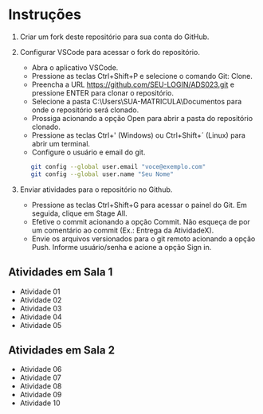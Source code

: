 # Instruções

1. Criar um fork deste repositório para sua conta do GitHub.
2. Configurar VSCode para acessar o fork do repositório.

   - Abra o aplicativo VSCode.
   - Pressione as teclas Ctrl+Shift+P e selecione o comando Git: Clone.
   - Preencha a URL <https://github.com/SEU-LOGIN/ADS023.git> e pressione ENTER para clonar o repositório.
   - Selecione a pasta C:\Users\SUA-MATRICULA\Documentos para onde o repositório será clonado.
   - Prossiga acionando a opção Open para abrir a pasta do repositório clonado.
   - Pressione as teclas Ctrl+' (Windows) ou Ctrl+Shift+´ (Linux) para abrir um terminal.
   - Configure o usuário e email do git.

   ```bash
      git config --global user.email "voce@exemplo.com"
      git config --global user.name "Seu Nome"
   ```

3. Enviar atividades para o repositório no Github.

   - Pressione as teclas Ctrl+Shift+G para acessar o painel do Git. Em seguida, clique em Stage All.
   - Efetive o commit acionando a opção Commit. Não esqueça de por um comentário ao commit (Ex.: Entrega da AtividadeX).
   - Envie os arquivos versionados para o git remoto acionando a opção Push. Informe usuário/senha e acione a opção Sign in.
  
## Atividades em Sala 1

- Atividade 01
- Atividade 02
- Atividade 03
- Atividade 04
- Atividade 05

## Atividades em Sala 2

- Atividade 06
- Atividade 07
- Atividade 08
- Atividade 09
- Atividade 10

